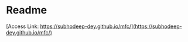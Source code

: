# Readme
[Access Link: https://subhodeep-dey.github.io/mfc/](https://subhodeep-dey.github.io/mfc/) 
